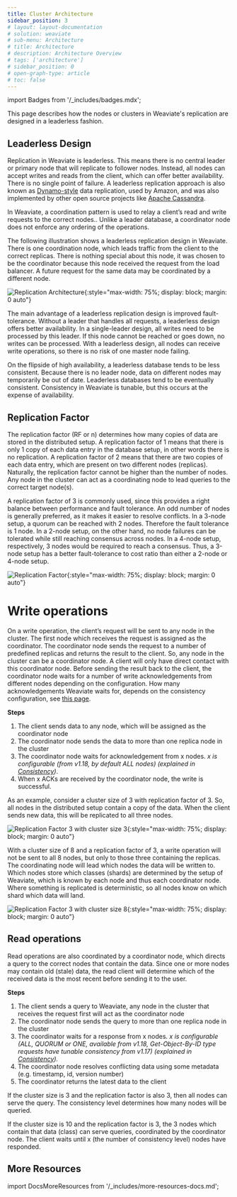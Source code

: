 ```yaml
---
title: Cluster Architecture
sidebar_position: 3
# layout: layout-documentation
# solution: weaviate
# sub-menu: Architecture
# title: Architecture
# description: Architecture Overview
# tags: ['architecture']
# sidebar_position: 0
# open-graph-type: article
# toc: false
---
```

import Badges from '/_includes/badges.mdx';

<Badges/>

This page describes how the nodes or clusters in Weaviate's replication are designed in a leaderless fashion. 

## Leaderless Design

Replication in Weaviate is leaderless. This means there is no central leader or primary node that will replicate to follower nodes. Instead, all nodes can accept writes and reads from the client, which can offer better availability. There is no single point of failure. A leaderless replication approach is also known as [Dynamo-style](https://www.allthingsdistributed.com/files/amazon-dynamo-sosp2007.pdf) data replication, used by Amazon, and was also implemented by other open source projects like [Apache Cassandra](https://cassandra.apache.org/_/index.html).

In Weaviate, a coordination pattern is used to relay a client’s read and write requests to the correct nodes.. Unlike a leader database, a coordinator node does not enforce any ordering of the operations.

The following illustration shows a leaderless replication design in Weaviate. There is one coordination node, which leads traffic from the client to the correct replicas. There is nothing special about this node, it was chosen to be the coordinator because this node received the request from the load balancer. A future request for the same data may be coordinated by a different node.

![Replication Architecture](./img/replication-main-quorum.png "Replication Architecture"){:style="max-width: 75%; display: block; margin: 0 auto"}

The main advantage of a leaderless replication design is improved fault-tolerance. Without a leader that handles all requests, a leaderless design offers better availability. In a single-leader design, all writes need to be processed by this leader. If this node cannot be reached or goes down, no writes can be processed. With a leaderless design, all nodes can receive write operations, so there is no risk of one master node failing.

On the flipside of high availability, a leaderless database tends to be less consistent. Because there is no leader node, data on different nodes may temporarily be out of date. Leaderless databases tend to be eventually consistent. Consistency in Weaviate is tunable, but this occurs at the expense of availability. 


## Replication Factor

The replication factor (RF or n) determines how many copies of data are stored in the distributed setup. A replication factor of 1 means that there is only 1 copy of each data entry in the database setup, in other words there is no replication. A replication factor of 2 means that there are two copies of each data entry, which are present on two different nodes (replicas). Naturally, the replication factor cannot be higher than the number of nodes. Any node in the cluster can act as a coordinating node to lead queries to the correct target node(s). 

A replication factor of 3 is commonly used, since this provides a right balance between performance and fault tolerance. An odd number of nodes is generally preferred, as it makes it easier to resolve conflicts. In a 3-node setup, a quorum can be reached with 2 nodes. Therefore the fault tolerance is 1 node. In a 2-node setup, on the other hand, no node failures can be tolerated while still reaching consensus across nodes. In a 4-node setup, respectively, 3 nodes would be required to reach a consensus. Thus, a 3-node setup has a better fault-tolerance to cost ratio than either a 2-node or 4-node setup.

![Replication Factor](./img/replication-factor.png "Replication Factor"){:style="max-width: 75%; display: block; margin: 0 auto"}


# Write operations 

On a write operation, the client’s request will be sent to any node in the cluster. The first node which receives the request is assigned as the coordinator. The coordinator node sends the request to a number of predefined replicas and returns the result to the client. So, any node in the cluster can be a coordinator node. A client will only have direct contact with this coordinator node. Before sending the result back to the client, the coordinator node waits for a number of write acknowledgements from different nodes depending on the configuration. How many acknowledgements Weaviate waits for, depends on the consistency configuration, see [this page](./consistency.html).

**Steps**
1. The client sends data to any node, which will be assigned as the coordinator node
2. The coordinator node sends the data to more than one replica node in the cluster
3. The coordinator node waits for acknowledgement from x nodes. *x is configurable (from v1.18, by default ALL nodes) (explained in [Consistency](./consistency.html))*.
4. When x ACKs are received by the coordinator node, the write is successful.

As an example, consider a cluster size of 3 with replication factor of 3. So, all nodes in the distributed setup contain a copy of the data. When the client sends new data, this will be replicated to all three nodes.

![Replication Factor 3 with cluster size 3](./img/replication-rf3-size3.png "Replication Factor 3 with cluster size 3"){:style="max-width: 75%; display: block; margin: 0 auto"}

With a cluster size of 8 and a replication factor of 3, a write operation will not be sent to all 8 nodes, but only to those three containing the replicas. The coordinating node will lead which nodes the data will be written to. Which nodes store which classes (shards) are determined by the setup of Weaviate, which is known by each node and thus each coordinator node. Where something is replicated is deterministic, so all nodes know on which shard which data will land. 

![Replication Factor 3 with cluster size 8](./img/replication-rf3-size8.png "Replication Factor 3 with cluster size 8"){:style="max-width: 75%; display: block; margin: 0 auto"}


## Read operations

Read operations are also coordinated by a coordinator node, which directs a query to the correct nodes that contain the data. Since one or more nodes may contain old (stale) data, the read client will determine which of the received data is the most recent before sending it to the user.

**Steps**
1. The client sends a query to Weaviate, any node in the cluster that receives the request first will act as the coordinator node
2. The coordinator node sends the query to more than one replica node in the cluster
3. The coordinator waits for a response from x nodes. *x is configurable (ALL, QUORUM or ONE, available from v1.18, Get-Object-By-ID type requests have tunable consistency from v1.17) (explained in [Consistency](./consistency.html)).*
4. The coordinator node resolves conflicting data using some metadata (e.g. timestamp, id, version number)
5. The coordinator returns the latest data to the client

If the cluster size is 3 and the replication factor is also 3, then all nodes can serve the query. The consistency level determines how many nodes will be queried. 

If the cluster size is 10 and the replication factor is 3, the 3 nodes which contain that data (class) can serve queries, coordinated by the coordinator node. The client waits until x (the number of consistency level) nodes have responded.


## More Resources

import DocsMoreResources from '/_includes/more-resources-docs.md';

<DocsMoreResources />
